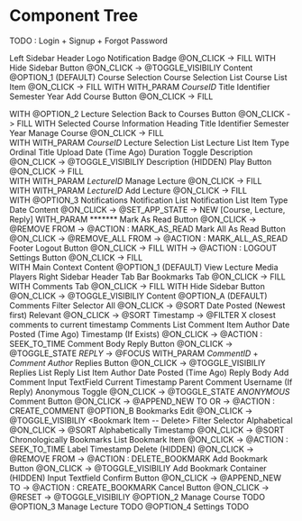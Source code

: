 # Component Tree


TODO : Login + Signup + Forgot Password


Left Sidebar
  Header
    Logo
    Notification Badge                                 @ON_CLICK -> FILL <Content> WITH <Notification List>
    Hide Sidebar Button                                @ON_CLICK -> @TOGGLE_VISIBILIY <Left Sidebar>
  Content
    @OPTION_1 (DEFAULT)
      Course Selection
        Course Selection List
          Course List Item                             @ON_CLICK -> FILL <Content> WITH <Lecture Selection> WITH_PARAM *CourseID*
            Title
            Identifier
            Semester
            Year
        Add Course Button                              @ON_CLICK -> FILL <Main> WITH <Manage Course>
    @OPTION_2
      Lecture Selection
        Back to Courses Button                         @ON_CLICK -> FILL <Content> WITH <Course Selection>
        Selected Course Information Heading
          Title
          Identifier
          Semester
          Year
          Manage Course                                @ON_CLICK -> FILL <Main> WITH <Manage Course> WITH_PARAM *CourseID*
        Lecture Selection List
          Lecture List Item
            Type
            Ordinal
            Title
            Upload Date (Time Ago)
            Duration
            Toggle Description                         @ON_CLICK -> @TOGGLE_VISIBILIY <Description>
            Description (HIDDEN)
            Play Button                                @ON_CLICK -> FILL <Main Content> WITH <View Lecture> WITH_PARAM *LectureID*
            Manage Lecture                             @ON_CLICK -> FILL <Main> WITH <Manage Lecture> WITH_PARAM *LectureID*
        Add Lecture                                    @ON_CLICK -> FILL <Main> WITH <Manage Lecture>
    @OPTION_3
      Notifications
        Notification List
          Notification List Item
            Type
            Date
            Content                                    @ON_CLICK -> @SET_APP_STATE -> NEW [Course, Lecture, Reply] WITH_PARAM *******
            Mark As Read Button                        @ON_CLICK -> @REMOVE <Notification List Item> FROM <Notification List> -> @ACTION : MARK_AS_READ
        Mark All As Read Button                        @ON_CLICK -> @REMOVE_ALL <Notification List Item> FROM <Notification List> -> @ACTION : MARK_ALL_AS_READ
  Footer
    Logout Button                                      @ON_CLICK -> FILL <App> WITH <Login> -> @ACTION : LOGOUT
    Settings Button                                    @ON_CLICK -> FILL <Main> WITH <Settings>
Main Context
  Content
    @OPTION_1 (DEFAULT)
      View Lecture
        Media Players
      Right Sidebar
        Header
          Tab Bar
            Bookmarks Tab                              @ON_CLICK -> FILL <Content> WITH <Bookmarks>
            Comments Tab                               @ON_CLICK -> FILL <Content> WITH <Comments>
          Hide Sidebar Button                          @ON_CLICK -> @TOGGLE_VISIBILIY <Right Sidebar>
        Content
          @OPTION_A (DEFAULT)
            Comments
              Filter Selector
                All                                    @ON_CLICK -> @SORT <Comments List> Date Posted (Newest first)
                Relevant                               @ON_CLICK -> @SORT <Comments List> Timestamp -> @FILTER X closest comments to current timestamp
              Comments List
                Comment Item
                  Author
                  Date Posted (Time Ago)
                  Timestamp (If Exists)                @ON_CLICK -> @ACTION : SEEK_TO_TIME
                  Comment Body
                  Reply Button                         @ON_CLICK -> @TOGGLE_STATE *REPLY* -> @FOCUS <Add Comment> WITH_PARAM *CommentID* + *Comment Author*
                  Replies Button                       @ON_CLICK -> @TOGGLE_VISIBILIY <Replies List>
                    Replies List
                      Reply List Item
                        Author
                        Date Posted (Time Ago)
                        Reply Body
              Add Comment
                Input TextField
                  Current Timestamp
                  Parent Comment Username (If Reply)
                Anonymous Toggle                       @ON_CLICK -> @TOGGLE_STATE *ANONYMOUS*
                Comment Button                         @ON_CLICK -> @APPEND_NEW <Comment Item> TO <Comments List> OR <Reply List> -> @ACTION : CREATE_COMMENT
          @OPTION_B
            Bookmarks
              Edit                                     @ON_CLICK -> @TOGGLE_VISIBILIY <Bookmark Item -- Delete>
              Filter Selector
                Alphabetical                           @ON_CLICK -> @SORT <Bookmarks List> Alphabetically
                Timestamp                              @ON_CLICK -> @SORT <Bookmarks List> Chronologically
              Bookmarks List
                Bookmark Item                          @ON_CLICK -> @ACTION : SEEK_TO_TIME
                  Label
                  Timestamp
                  Delete (HIDDEN)                      @ON_CLICK -> @REMOVE <Bookmark Item> FROM <Bookmark List> -> @ACTION : DELETE_BOOKMARK
              Add Bookmark Button                      @ON_CLICK -> @TOGGLE_VISIBILIY <Add Bookmark Container>
              Add Bookmark Container (HIDDEN)
                Input Textfield
                Confirm Button                         @ON_CLICK -> @APPEND_NEW <Bookmark Item> TO <Bookmark List> -> @ACTION : CREATE_BOOKMARK
                Cancel Button                          @ON_CLICK -> @RESET <Add Bookmark Input> -> @TOGGLE_VISIBILIY <Add Bookmark Container>
    @OPTION_2
      Manage Course
        TODO
    @OPTION_3
      Manage Lecture
        TODO
    @OPTION_4
      Settings
        TODO

